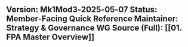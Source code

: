 **Version:** Mk1Mod3‑2025‑05‑07
**Status:** Member‑Facing Quick Reference
**Maintainer:** Strategy & Governance WG
**Source (Full):** [[01. FPA Master Overview]]  
---